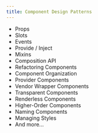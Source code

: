 ```yaml
---
title: Component Design Patterns
---
```


- Props
- Slots
- Events
- Provide / Inject
- Mixins
- Composition API
- Refactoring Components
- Component Organization
- Provider Components
- Vendor Wrapper Components
- Transparent Components
- Renderless Components
- Higher-Order Components
- Naming Components
- Managing Styles
- And more...

